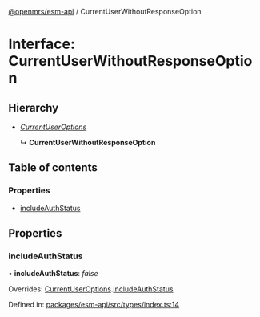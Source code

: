 [@openmrs/esm-api](../API.md) / CurrentUserWithoutResponseOption

# Interface: CurrentUserWithoutResponseOption

## Hierarchy

* [*CurrentUserOptions*](currentuseroptions.md)

  ↳ **CurrentUserWithoutResponseOption**

## Table of contents

### Properties

- [includeAuthStatus](currentuserwithoutresponseoption.md#includeauthstatus)

## Properties

### includeAuthStatus

• **includeAuthStatus**: *false*

Overrides: [CurrentUserOptions](currentuseroptions.md).[includeAuthStatus](currentuseroptions.md#includeauthstatus)

Defined in: [packages/esm-api/src/types/index.ts:14](https://github.com/nk183/openmrs-esm-core/blob/master/packages/esm-api/src/types/index.ts#L14)
